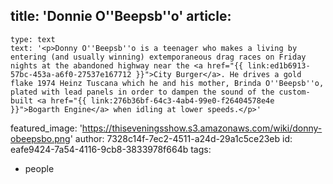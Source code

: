 title: 'Donnie O''Beepsb''o'
article:
  -
    type: text
    text: '<p>Donny O''Beepsb''o is a teenager who makes a living by entering (and usually winning) extemporaneous drag races on Friday nights at the abandoned highway near the <a href="{{ link:ed1b6913-57bc-453a-a6f0-27537e167712 }}">City Burger</a>. He drives a gold flake 1974 Heinz Tuscana which he and his mother, Brinda O''Beepsb''o, plated with lead panels in order to dampen the sound of the custom-built <a href="{{ link:276b36bf-64c3-4ab4-99e0-f26404578e4e }}">Bogarth Engine</a> when idling at lower speeds.</p>'
featured_image: 'https://thiseveningsshow.s3.amazonaws.com/wiki/donny-obeepsbo.png'
author: 7328c14f-7ec2-4511-a24d-29a1c5ce23eb
id: eafe9424-7a54-4116-9cb8-3833978f664b
tags:
  - people
